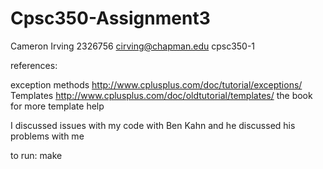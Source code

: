# Cpsc350-Assignment3
Cameron Irving
2326756
cirving@chapman.edu
cpsc350-1

references:

exception methods
http://www.cplusplus.com/doc/tutorial/exceptions/
Templates
http://www.cplusplus.com/doc/oldtutorial/templates/
the book for more template help

I discussed issues with my code with Ben Kahn and he discussed his problems with me

to run:
make
